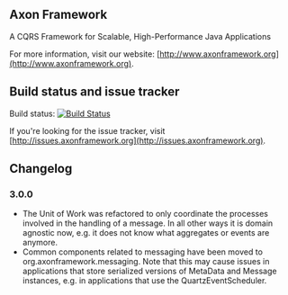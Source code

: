 ## Axon Framework

A CQRS Framework for Scalable, High-Performance Java Applications

For more information, visit our website: [http://www.axonframework.org](http://www.axonframework.org).

## Build status and issue tracker

Build status: [![Build Status](https://travis-ci.org/AxonFramework/AxonFramework.svg?branch=master)](https://travis-ci.org/AxonFramework/AxonFramework)

If you're looking for the issue tracker, visit [http://issues.axonframework.org](http://issues.axonframework.org).

## Changelog

### 3.0.0

- The Unit of Work was refactored to only coordinate the processes involved in the handling of a message. In all other
  ways it is domain agnostic now, e.g. it does not know what aggregates or events are anymore.
- Common components related to messaging have been moved to org.axonframework.messaging.
  Note that this may cause issues in applications that store serialized versions of MetaData and Message instances,
  e.g. in applications that use the QuartzEventScheduler.
